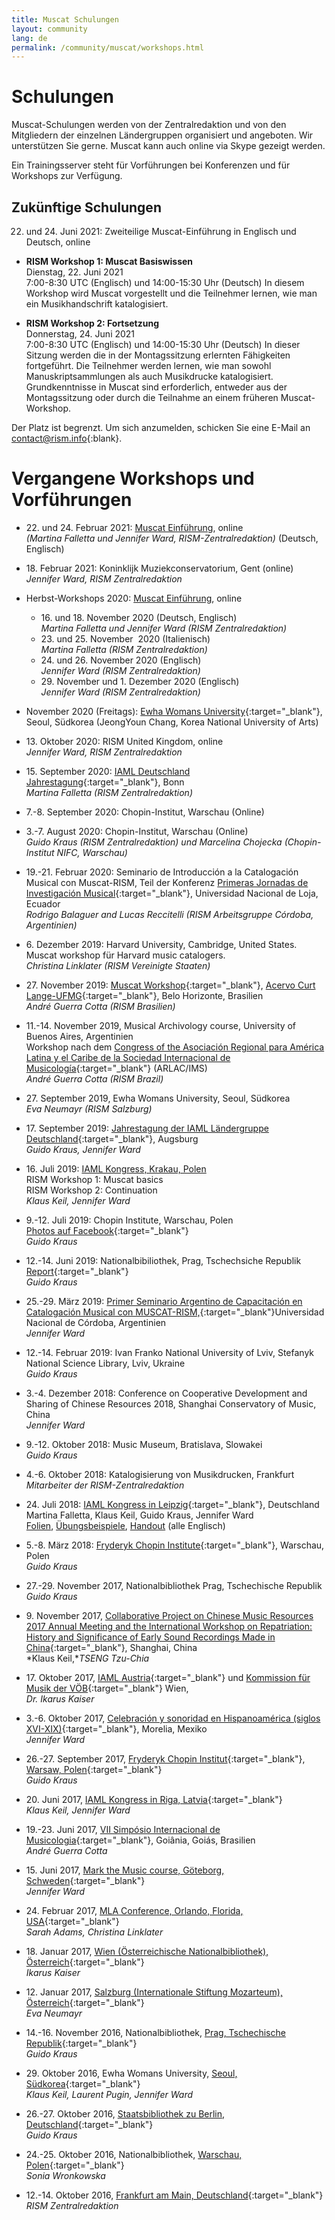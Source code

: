 ```yaml
---
title: Muscat Schulungen
layout: community
lang: de
permalink: /community/muscat/workshops.html
---
```


# Schulungen

Muscat-Schulungen werden von der Zentralredaktion und von den Mitgliedern der einzelnen Ländergruppen organisiert und angeboten. Wir unterstützen Sie gerne. Muscat kann auch online via Skype gezeigt werden. 

Ein Trainingsserver steht für Vorführungen bei Konferenzen und für Workshops zur Verfügung.

## Zukünftige Schulungen

22. und 24. Juni 2021: 
Zweiteilige Muscat-Einführung in Englisch und Deutsch, online   

* **RISM Workshop 1: Muscat Basiswissen**  
Dienstag, 22. Juni 2021  
7:00-8:30 UTC (Englisch) und 14:00-15:30 Uhr (Deutsch)
In diesem Workshop wird Muscat vorgestellt und die Teilnehmer lernen, wie man ein Musikhandschrift katalogisiert.

* **RISM Workshop 2: Fortsetzung**  
Donnerstag, 24. Juni 2021  
7:00-8:30 UTC (Englisch) und 14:00-15:30 Uhr (Deutsch)
In dieser Sitzung werden die in der Montagssitzung erlernten Fähigkeiten fortgeführt. Die Teilnehmer werden lernen, wie man sowohl Manuskriptsammlungen als auch Musikdrucke katalogisiert. Grundkenntnisse in Muscat sind erforderlich, entweder aus der Montagssitzung oder durch die Teilnahme an einem früheren Muscat-Workshop.

Der Platz ist begrenzt. Um sich anzumelden, schicken Sie eine E-Mail an [contact@rism.info](mailto:contact@rism.info){:blank}.

# Vergangene Workshops und Vorführungen

* 22\. und 24\. Februar 2021: [Muscat Einführung](/events/2021/02/04/introductory-muscat-workshops-february-2021.html), online\
*(Martina Falletta und Jennifer Ward, RISM-Zentralredaktion)* (Deutsch, Englisch)

* 18\. Februar 2021: Koninklijk Muziekconservatorium, Gent (online)\
*Jennifer Ward, RISM Zentralredaktion* 

* Herbst-Workshops 2020: [Muscat Einführung](/events/2020/10/22/introductory-muscat-workshops-in-november-full.html), online      
     - 16\. und 18\. November 2020 (Deutsch, Englisch)     
    *Martina Falletta und Jennifer Ward (RISM Zentralredaktion)*
    - 23\. und 25\. November  2020 (Italienisch)     
    *Martina Falletta (RISM Zentralredaktion)*
    - 24\. und 26\. November 2020 (Englisch)     
    *Jennifer Ward (RISM Zentralredaktion)*
    - 29\. November und 1\. Dezember 2020 (Englisch)     
    *Jennifer Ward (RISM Zentralredaktion)*

* November 2020 (Freitags): [Ewha Womans University](http://www.ewha.ac.kr/ewhaen/academics/music.do){:target="_blank"}, Seoul, Südkorea (JeongYoun Chang, Korea National University of Arts)


* 13\. Oktober 2020: RISM United Kingdom, online\
*Jennifer Ward, RISM Zentralredaktion*

* 15\. September 2020: [IAML Deutschland Jahrestagung](http://www.aibm.info/tagungen/2020-bonn/){:target="_blank"}, Bonn\
*Martina Falletta (RISM Zentralredaktion)*

* 7\.-8\. September 2020: Chopin-Institut, Warschau (Online)

* 3\.-7\. August 2020: Chopin-Institut, Warschau (Online)\
*Guido Kraus (RISM Zentralredaktion) und Marcelina Chojecka (Chopin-Institut NIFC, Warschau)*

* 19\.-21\. Februar 2020: Seminario de Introducción a la Catalogación Musical con Muscat-RISM, Teil der Konferenz [Primeras Jornadas de Investigación Musical](https://unl.edu.ec/joim2020/ponente){:target="_blank"}, Universidad Nacional de Loja, Ecuador\
*Rodrigo Balaguer and Lucas Reccitelli (RISM Arbeitsgruppe Córdoba, Argentinien)*

* 6\. Dezember 2019: Harvard University, Cambridge, United States. Muscat workshop für Harvard music catalogers.\
*Christina Linklater (RISM Vereinigte Staaten)*

* 27\. November 2019: [Muscat Workshop](https://www.facebook.com/curtLangeUFMG/posts/355729751924800){:target="_blank"}, [Acervo Curt Lange-UFMG](https://www.ufmg.br/rededemuseus/acl/){:target="_blank"}, Belo Horizonte, Brasilien\
*André Guerra Cotta (RISM Brasilien)*

* 11\.-14\. November 2019, Musical Archivology course, University of Buenos Aires, Argentinien\
Workshop nach dem [Congress of the Asociación Regional para América Latina y el Caribe de la Sociedad Internacional de Musicología](http://4congreso.arlac-ims.com/){:target="_blank"} (ARLAC/IMS)\
*André Guerra Cotta (RISM Brazil)*

* 27\. September 2019, Ewha Womans University, Seoul, Südkorea\
*Eva Neumayr (RISM Salzburg)*

* 17\. September 2019: [Jahrestagung der IAML Ländergruppe Deutschland](http://www.aibm.info/tagungen/2019-augsburg/){:target="_blank"}, Augsburg\
*Guido Kraus, Jennifer Ward*

* 16\. Juli 2019: [IAML Kongress, Krakau, Polen](/publications/iaml-congresses/2019.html)\
RISM Workshop 1: Muscat basics\
RISM Workshop 2: Continuation\
*Klaus Keil, Jennifer Ward*

* 9\.-12\. Juli 2019: Chopin Institute, Warschau, Polen\
[Photos auf Facebook](https://www.facebook.com/RISM.info/posts/3032752440098913){:target="_blank"}\
*Guido Kraus*

* 12\.-14\. Juni 2019: Nationalbibiliothek, Prag, Tschechsiche Republik\
[Report](/events/2019/06/27/muscat-workshop-at-the-czech-national-library-in.html){:target="_blank"} \
*Guido Kraus*

* 25\.-29\. März 2019: [Primer Seminario Argentino de Capacitación en Catalogación Musical con MUSCAT-RISM,](http://artes.unc.edu.ar/primer-seminario-argentino-de-capacitacion-en-catalogacion-musical-con-muscat-rism/){:target="_blank"}Universidad Nacional de Córdoba, Argentinien\
*Jennifer Ward*

* 12\.-14\. Februar 2019: Ivan Franko National University of Lviv, Stefanyk National Science Library, Lviv, Ukraine  \
*Guido Kraus*

* 3\.-4\. Dezember 2018: Conference on Cooperative Development and Sharing of Chinese Resources 2018, Shanghai Conservatory of Music, China\
*Jennifer Ward*

* 9\.-12\. Oktober 2018: Music Museum, Bratislava, Slowakei\
*Guido Kraus*

* 4\.-6\. Oktober 2018: Katalogisierung von Musikdrucken, Frankfurt\
*Mitarbeiter der RISM-Zentralredaktion*

* 24\. Juli 2018: [IAML Kongress in Leipzig](http://iaml2018.info/programme/workshops/){:target="_blank"}, Deutschland\
Martina Falletta, Klaus Keil, Guido Kraus, Jennifer Ward\
[Folien](/resources-old-website/community-content/events/2018_IAML_Leipzig/Ward_Workshop_slides_Leipzig_version.pdf), [Übungsbeispiele](/resources-old-website/community-content/events/2018_IAML_Leipzig/Ward_Leipzig_Workshop_examples.pdf), [Handout](/resources-old-website/community-content/events/2018_IAML_Leipzig/Ward_Leipzig_Handout_with_examples.pdf) (alle Englisch)

* 5\.-8\. März 2018: [Fryderyk Chopin Institute](http://en.chopin.nifc.pl/institute/){:target="_blank"}, Warschau, Polen\
*Guido Kraus*

* 27\.-29\. November 2017, Nationalbibliothek Prag, Tschechische Republik\
*Guido Kraus*

* 9\. November 2017, [Collaborative Project on Chinese Music Resources 2017 Annual Meeting and the International Workshop on Repatriation: History and Significance of Early Sound Recordings Made in China](http://www.rism.info/en/workgroups/chinese-language-region/news/201711-shanghai-meeting.html){:target="_blank"}, Shanghai, China\
*Klaus Keil,**TSENG Tzu-Chia*

* 17\. Oktober 2017, [IAML Austria](https://www.iaml.at/){:target="_blank"} und [Kommission für Musik der VÖB](http://www.univie.ac.at/voeb/kommissionen/musik/){:target="_blank"} Wien,\
*Dr. Ikarus Kaiser*

* 3\.-6\. Oktober 2017, [Celebración y sonoridad en Hispanoamérica (siglos XVI-XIX)](http://www.enesmorelia.unam.mx/index.php/eventos-enes-campus/celebracion-y-sonoridad-en-hispanoamerica-siglos-xvi-xix-homenaje-a-jose-lopez-calo/){:target="_blank"}, Morelia, Mexiko\
*Jennifer Ward*

* 26\.-27\. September 2017, [Fryderyk Chopin Institut](http://en.chopin.nifc.pl/institute/){:target="_blank"}, [Warsaw, Polen](https://www.facebook.com/RISM.info/posts/1798702750170561){:target="_blank"}\
*Guido Kraus*

* 20\. Juni 2017, [IAML Kongress in Riga, Latvia](https://iaml2017.lnb.lv/programme/20-june/){:target="_blank"}\
*Klaus Keil, Jennifer Ward*

* 19\.-23\. Juni 2017, [VII Simpósio Internacional de Musicologia](https://www.musicologiaemac.org/blank-3){:target="_blank"}, Goiânia, Goiás, Brasilien\
*André Guerra Cotta*

* 15\. Juni 2017, [Mark the Music course, Göteborg, Schweden](http://www.smbf.nu/dok/Program.mark_the_music.pdf){:target="_blank"}\
*Jennifer Ward*

* 24\. Februar 2017, [MLA Conference, Orlando, Florida, USA](/events/2017/02/13/rism-at-the-mla-conference-in-orlando-florida.html){:target="_blank"}\
*Sarah Adams, Christina Linklater*

* 18\. Januar 2017, [Wien (Österreichische Nationalbibliothek), Österreich](/events/2017/01/26/muscat-workshops-in-austria.html){:target="_blank"}\
*Ikarus Kaiser*

* 12\. Januar 2017, [Salzburg (Internationale Stiftung Mozarteum), Österreich](/events/2017/01/26/muscat-workshops-in-austria.html){:target="_blank"}\
*Eva Neumayr*

* 14\.-16\. November 2016, Nationalbibliothek, [Prag, Tschechische Republik](/events/2016/11/21/muscat-workshop-in-prague.html){:target="_blank"}\
*Guido Kraus*

* 29\. Oktober 2016, Ewha Womans University, [Seoul, Südkorea](/events/2016/11/28/bringing-the-past-into-the-future-creating-and.html){:target="_blank"}\
*Klaus Keil, Laurent Pugin, Jennifer Ward*

* 26\.-27\. Oktober 2016, [Staatsbibliothek zu Berlin, Deutschland](https://www.facebook.com/pg/RISM.info/photos/?tab=album&album_id=1349473175093523){:target="_blank"}\
*Guido Kraus*

* 24\.-25\. Oktober 2016, Nationalbibliothek, [Warschau, Polen](/events/2016/11/03/muscat-workshop-in-warsaw.html){:target="_blank"}\
*Sonia Wronkowska*

* 12\.-14\. Oktober 2016, [Frankfurt am Main, Deutschland](/events/2016/10/17/countdown-to-muscat.html){:target="_blank"}\
*RISM Zentralredaktion*
